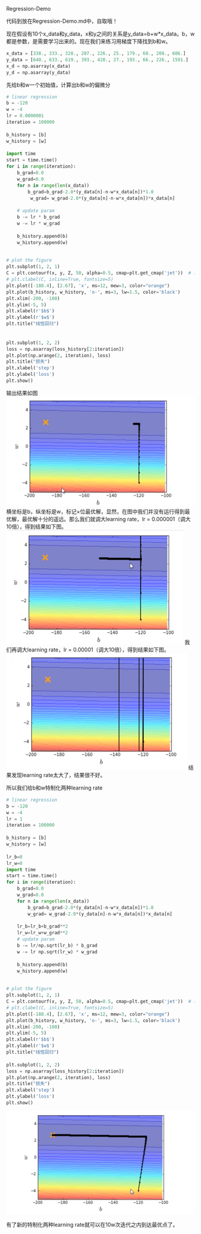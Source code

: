 Regression-Demo

代码到放在Regression-Demo.md中，自取哦！


现在假设有10个x_data和y_data，x和y之间的关系是y_data=b+w*x_data。b，w都是参数，是需要学习出来的。现在我们来练习用梯度下降找到b和w。
```python
x_data = [338., 333., 328., 207., 226., 25., 179., 60., 208., 606.]
y_data = [640., 633., 619., 393., 428., 27., 193., 66., 226., 1591.]
x_d = np.asarray(x_data)
y_d = np.asarray(y_data)
```



先给b和w一个初始值，计算出b和w的偏微分
```python
# linear regression
b = -120
w = -4
lr = 0.0000001
iteration = 100000

b_history = [b]
w_history = [w]

import time
start = time.time()
for i in range(iteration):
    b_grad=0.0
    w_grad=0.0
    for n in range(len(x_data))
        b_grad=b_grad-2.0*(y_data[n]-n-w*x_data[n])*1.0
         w_grad= w_grad-2.0*(y_data[n]-n-w*x_data[n])*x_data[n]
    
    # update param
    b -= lr * b_grad
    w -= lr * w_grad

    b_history.append(b)
    w_history.append(w)
    
```
```python
# plot the figure
plt.subplot(1, 2, 1)
C = plt.contourf(x, y, Z, 50, alpha=0.5, cmap=plt.get_cmap('jet'))  # 填充等高线
# plt.clabel(C, inline=True, fontsize=5)
plt.plot([-188.4], [2.67], 'x', ms=12, mew=3, color="orange")
plt.plot(b_history, w_history, 'o-', ms=3, lw=1.5, color='black')
plt.xlim(-200, -100)
plt.ylim(-5, 5)
plt.xlabel(r'$b$')
plt.ylabel(r'$w$')
plt.title("线性回归")


plt.subplot(1, 2, 2)
loss = np.asarray(loss_history[2:iteration])
plt.plot(np.arange(2, iteration), loss)
plt.title("损失")
plt.xlabel('step')
plt.ylabel('loss')
plt.show()

```
输出结果如图
![chapter1-0.png](res/chapter4-1.png)
横坐标是b，纵坐标是w，标记×位最优解，显然，在图中我们并没有运行得到最优解，最优解十分的遥远。那么我们就调大learning rate，lr = 0.000001（调大10倍），得到结果如下图。
![chapter1-0.png](res/chapter4-2.png)
我们再调大learning rate，lr = 0.00001（调大10倍），得到结果如下图。
![chapter1-0.png](res/chapter4-3.png)
结果发现learning rate太大了，结果很不好。

所以我们给b和w特制化两种learning rate
```python
# linear regression
b = -120
w = -4
lr = 1
iteration = 100000

b_history = [b]
w_history = [w]

lr_b=0
lr_w=0
import time
start = time.time()
for i in range(iteration):
    b_grad=0.0
    w_grad=0.0
    for n in range(len(x_data))
        b_grad=b_grad-2.0*(y_data[n]-n-w*x_data[n])*1.0
        w_grad= w_grad-2.0*(y_data[n]-n-w*x_data[n])*x_data[n]
    
    lr_b=lr_b+b_grad**2
    lr_w=lr_w+w_grad**2
    # update param
    b -= lr/np.sqrt(lr_b) * b_grad
    w -= lr np.sqrt(lr_w) * w_grad

    b_history.append(b)
    w_history.append(w)
    
```
```python
# plot the figure
plt.subplot(1, 2, 1)
C = plt.contourf(x, y, Z, 50, alpha=0.5, cmap=plt.get_cmap('jet'))  # 填充等高线
# plt.clabel(C, inline=True, fontsize=5)
plt.plot([-188.4], [2.67], 'x', ms=12, mew=3, color="orange")
plt.plot(b_history, w_history, 'o-', ms=3, lw=1.5, color='black')
plt.xlim(-200, -100)
plt.ylim(-5, 5)
plt.xlabel(r'$b$')
plt.ylabel(r'$w$')
plt.title("线性回归")

plt.subplot(1, 2, 2)
loss = np.asarray(loss_history[2:iteration])
plt.plot(np.arange(2, iteration), loss)
plt.title("损失")
plt.xlabel('step')
plt.ylabel('loss')
plt.show()

```

![chapter1-0.png](res/chapter4-4.png)

有了新的特制化两种learning rate就可以在10w次迭代之内到达最优点了。